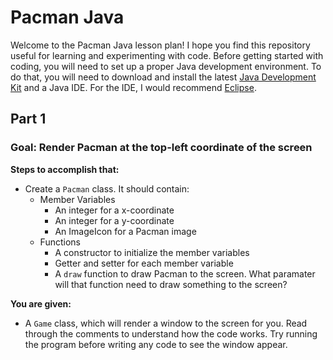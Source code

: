 # Pacman Java

Welcome to the Pacman Java lesson plan! I hope you find this repository useful for learning and experimenting with code. Before getting started with coding, you will need to set up a proper Java development environment. To do that, you will need to download and install the latest [Java Development Kit](https://www.oracle.com/java/technologies/javase-downloads.html) and a Java IDE. For the IDE, I would recommend [Eclipse](https://www.eclipse.org/downloads/). 

## Part 1 

### Goal: Render Pacman at the top-left coordinate of the screen

**Steps to accomplish that:**
- Create a `Pacman` class. It should contain:
    - Member Variables
        - An integer for a x-coordinate
        - An integer for a y-coordinate
        - An ImageIcon for a Pacman image
    - Functions
        - A constructor to initialize the member variables
        - Getter and setter for each member variable
        - A `draw` function to draw Pacman to the screen. What paramater will that function need to draw something to the screen?

**You are given:**
- A `Game` class, which will render a window to the screen for you. Read through the comments to understand how the code works. Try running the program before writing any code to see the window appear.
